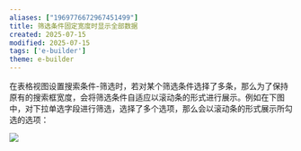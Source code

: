 ```yaml
---
aliases: ["1969776672967451499"]
title: 筛选条件固定宽度时显示全部数据
created: 2025-07-15
modified: 2025-07-15
tags: ['e-builder']
theme: e-builder
---
```


在表格视图设置搜索条件-筛选时，若对某个筛选条件选择了多条，那么为了保持原有的搜索框宽度，会将筛选条件自适应以滚动条的形式进行展示。例如在下图中，对下拉单选字段进行筛选，选择了多个选项，那么会以滚动条的形式展示所勾选的选项：

![](bc1da5bb09838ec20a3800faae02eb09.jpg)